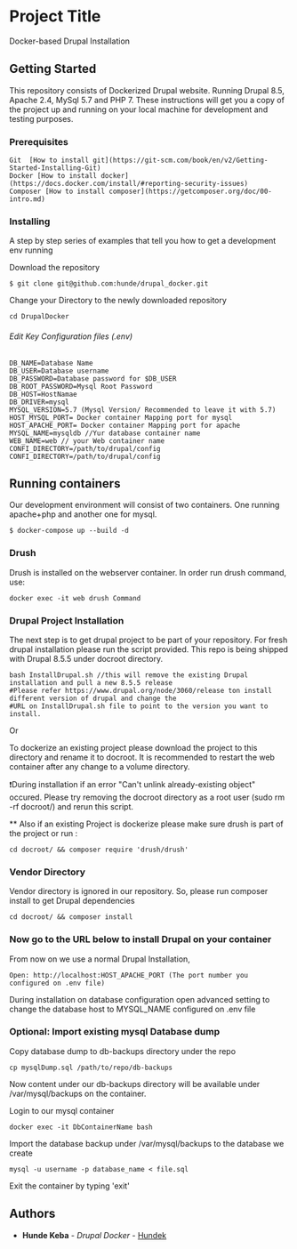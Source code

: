 # Project Title

Docker-based Drupal Installation 

## Getting Started

This repository consists of Dockerized  Drupal website. Running Drupal 8.5, Apache 2.4, MySql 5.7 and PHP 7. 
These instructions will get you a copy of the project up and running on your local machine for development and testing purposes. 

### Prerequisites


```
Git  [How to install git](https://git-scm.com/book/en/v2/Getting-Started-Installing-Git)
Docker [How to install docker](https://docs.docker.com/install/#reporting-security-issues)
Composer [How to install composer](https://getcomposer.org/doc/00-intro.md)
```

### Installing

A step by step series of examples that tell you how to get a development env running

Download the repository

```
$ git clone git@github.com:hunde/drupal_docker.git 
```

Change your Directory to the newly downloaded repository

```
cd DrupalDocker
```
###### Edit Key Configuration files (.env)

```
DB_NAME=Database Name
DB_USER=Database username
DB_PASSWORD=Database password for $DB_USER
DB_ROOT_PASSWORD=Mysql Root Password
DB_HOST=HostNamae 
DB_DRIVER=mysql
MYSQL_VERSION=5.7 (Mysql Version/ Recommended to leave it with 5.7)
HOST_MYSQL_PORT= Docker container Mapping port for mysql
HOST_APACHE_PORT= Docker container Mapping port for apache
MYSQL_NAME=mysqldb //Yur database container name
WEB_NAME=web // your Web container name 
CONFI_DIRECTORY=/path/to/drupal/config
CONFI_DIRECTORY=/path/to/drupal/config
```


## Running containers

Our development environment will consist of two containers. One running apache+php and another one for mysql. 

```
$ docker-compose up --build -d
```

### Drush

Drush is installed on the webserver container. In order run drush command, use:

```
docker exec -it web drush Command 
```

### Drupal Project Installation 

The next step is to get drupal project to be part of your repository. For fresh drupal installation please run the script provided. This repo is being shipped with Drupal 8.5.5 under docroot directory. 

```
bash InstallDrupal.sh //this will remove the existing Drupal installation and pull a new 8.5.5 release 
#Please refer https://www.drupal.org/node/3060/release ton install different version of drupal and change the 
#URL on InstallDrupal.sh file to point to the version you want to install.
```
Or 

To dockerize an existing project please download the project to this directory and rename it to docroot. 
It is recommended to restart the web container after any change to a volume directory. 

❗During installation if an error "Can't unlink already-existing object" occured. Please try removing the docroot directory as a root user (sudo rm -rf docroot/) and rerun this script.  

 ** Also if an existing Project is dockerize please make sure drush is part of the project or run :

```
cd docroot/ && composer require 'drush/drush'
```
### Vendor Directory 

Vendor directory is ignored in our repository. So, please run composer install to get Drupal dependencies


```
cd docroot/ && composer install 
```


### Now go to the URL below to install Drupal on your container


From now on we use a normal Drupal Installation, 

```
Open: http://localhost:HOST_APACHE_PORT (The port number you configured on .env file)
```

During installation on database configuration open advanced setting to change the database host to MYSQL_NAME configured on .env file 

### Optional: Import existing mysql Database dump

Copy database dump to db-backups directory under the repo 

```
cp mysqlDump.sql /path/to/repo/db-backups
```

Now content under our db-backups directory will be available under /var/mysql/backups on the container. 

Login to our mysql container 

```
docker exec -it DbContainerName bash 
```

Import the database backup under /var/mysql/backups to the database we create

```
mysql -u username -p database_name < file.sql
```

Exit the container by typing 'exit'

## Authors

* **Hunde Keba** - *Drupal Docker* - [Hundek](https://github.com/hunde)


